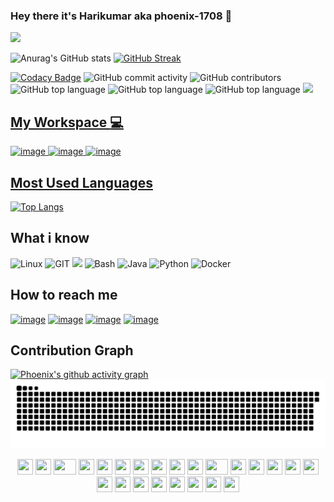 

### Hey there it's Harikumar aka phoenix-1708 👋
![](https://komarev.com/ghpvc/?username=phoenix-1708&color=dc143c&style=plastic)

![Anurag's GitHub stats](https://github-readme-stats.vercel.app/api?username=phoenix-1708&show_icons=true&hide_rank=true&theme=tokyonight&include_all_commits&show_owner)
[![GitHub Streak](https://github-readme-streak-stats.herokuapp.com?user=cbendot)](https://github.com/cbendot)

[![Codacy Badge](https://app.codacy.com/project/badge/Grade/aa2616fbfea54ac4a8cf5fdc8978b0eb)](https://www.codacy.com/gh/phoenix-1708/phoeix-1708/dashboard?utm_source=github.com&amp;utm_medium=referral&amp;utm_content=phoenix-1708/phoenix-1708&amp;utm_campaign=Badge_Grade) ![GitHub commit activity](https://img.shields.io/github/commit-activity/m/phoenix-1708/phoenix-1708) ![GitHub contributors](https://img.shields.io/github/contributors-anon/phoenix-1708/android_device_xiaomi_sweet?color=pink) ![GitHub top language](https://img.shields.io/github/languages/top/phoenix-1708/kernel_xiaomi_sm6150?color=orange) ![GitHub top language](https://img.shields.io/github/languages/top/phoenix-1708/device_sweet?color=red) ![GitHub top language](https://img.shields.io/github/languages/top/phoenix-1708/script1?color=green) 
<a href="https://github.com/cbendot/cbendot/blob/main/LICENSE">
        <img src="https://img.shields.io/github/license/cbendot/cbendot?color=red" /> 

## <b> My Workspace </b>💻 
![image](https://img.shields.io/badge/Windows-0078D6?style=for-the-badge&logo=windows&logoColor=white)
![image](https://img.shields.io/badge/Ubuntu-E95420?style=for-the-badge&logo=ubuntu&logoColor=white)
![image](https://img.shields.io/badge/Kali_Linux-557C94?style=for-the-badge&logo=kali-linux&logoColor=white)
<br />

## Most Used Languages
[![Top Langs](https://github-readme-stats.vercel.app/api/top-langs/?username=phoenix-1708&layout=compact&langs_count=10&theme=tokyonight)](https://github.com/erfanoabdi)

## What i know
![Linux](https://www.vectorlogo.zone/logos/linux/linux-icon.svg)
![GIT](https://www.vectorlogo.zone/logos/git-scm/git-scm-icon.svg)
<img src="https://github.com/isocpp/logos/raw/master/cpp_logo.svg" width="64">
![Bash](https://www.vectorlogo.zone/logos/gnu_bash/gnu_bash-icon.svg)
![Java](https://www.vectorlogo.zone/logos/java/java-icon.svg)
![Python](https://www.vectorlogo.zone/logos/python/python-icon.svg)
![Docker](https://www.vectorlogo.zone/logos/docker/docker-icon.svg)


## How to reach me
<a href="https://t.me/hariv1708">![image](https://img.shields.io/badge/Telegram-2CA5E0?style=for-the-badge&logo=telegram&logoColor=white)</a>
<a href="https://mail.google.com/mail/u/0/#inbox.com/channels/harikumar1708@gmail.com">![image](https://img.shields.io/badge/Gmail-D14836?style=for-the-badge&logo=gmail&logoColor=white)</a>
<a href="https://twitter.com/harikumar1708">![image](https://img.shields.io/badge/Twitter-1DA1F2?style=for-the-badge&logo=twitter&logoColor=white)</a>
<a href="https://instagram.com/hariv1708">![image](https://img.shields.io/badge/Instagram-E4405F?style=for-the-badge&logo=instagram&logoColor=white)</a>

## Contribution Graph
[![Phoenix's github activity graph](https://github-readme-activity-graph.vercel.app/graph?username=phoenix-1708&theme=dracula)](https://github.com/ashutosh00710/github-readme-activity-graph)
![snake gif](https://github.com/iamLiquidX/iamLiquidX/raw/output/github-contribution-grid-snake.svg)

<div align="center">
    <img src="https://cultofthepartyparrot.com/parrots/hd/githubparrot.gif" width="25" height="25"/>
    <img src="https://cultofthepartyparrot.com/flags/hd/iranparrot.gif" width="25" height="25"/>
    <img src="https://cultofthepartyparrot.com/parrots/asyncparrot.gif" width="36" height="25"/>
    <img src="https://cultofthepartyparrot.com/parrots/exceptionallyfastparrot.gif" width="25" height="25"/>
    <img src="https://cultofthepartyparrot.com/parrots/hd/60fpsparrot.gif" width="25" height="25"/>
    <img src="https://cultofthepartyparrot.com/parrots/hd/jumpingparrot.gif" width="25" height="25"/>
    <img src="https://cultofthepartyparrot.com/parrots/hd/opensourceparrot.gif" width="25" height="25"/>
    <img src="https://cultofthepartyparrot.com/parrots/hd/dealwithitnowparrot.gif" width="25" height="25"/>
    <img src="https://cultofthepartyparrot.com/parrots/hd/hypnoparrotlight.gif" width="25" height="25"/>
    <img src="https://cultofthepartyparrot.com/parrots/databaseparrot.gif" width="25" height="25"/>
    <img src="https://cultofthepartyparrot.com/parrots/fixparrot.gif" width="36" height="25"/>
    <img src="https://cultofthepartyparrot.com/parrots/hd/laptop_parrot.gif" width="25" height="25"/>
    <img src="https://cultofthepartyparrot.com/parrots/hd/spinningparrot.gif" width="25" height="25"/>
    <img src="https://cultofthepartyparrot.com/parrots/hd/levitationparrot.gif" width="25" height="25"/>
    <img src="https://cultofthepartyparrot.com/parrots/hd/meldparrot.gif" width="25" height="25"/>
    <img src="https://cultofthepartyparrot.com/parrots/slomoparrot.gif" width="25" height="25"/>
    <img src="https://cultofthepartyparrot.com/parrots/hd/moonwalkingparrot.gif" width="25" height="25"/>
    <img src="https://cultofthepartyparrot.com/parrots/hd/stableparrot.gif" width="25" height="25"/>
    <img src="https://cultofthepartyparrot.com/parrots/hd/scienceparrot.gif" width="25" height="25"/>
    <img src="https://cultofthepartyparrot.com/parrots/hd/pirateparrot.gif" width="25" height="25"/>
    <img src="https://cultofthepartyparrot.com/parrots/hd/footballparrot.gif" width="25" height="25"/>
    <img src="https://cultofthepartyparrot.com/parrots/hd/illuminatiparrot.gif" width="25" height="25"/>
    <img src="https://cultofthepartyparrot.com/parrots/hd/hypnoparrotdark.gif" width="25" height="25"/>
    <img src="https://cultofthepartyparrot.com/parrots/hd/mustacheparrot.gif" width="25" height="25"/>
